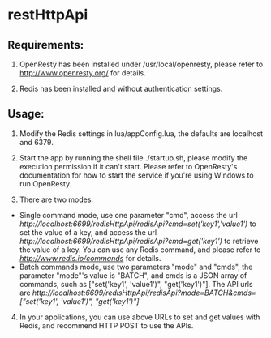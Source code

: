 # restHttpApi

## Requirements:

1. OpenResty has been installed under /usr/local/openresty, please refer to http://www.openresty.org/ for details.

2. Redis has been installed and without authentication settings.


## Usage:

1. Modify the Redis settings in lua/appConfig.lua, the defaults are localhost and 6379.

2. Start the app by running the shell file ./startup.sh, please modify the execution permission if it can't start. Please refer to OpenResty's documentation for how to start the service if you're using Windows to run OpenResty.

3. There are two modes:
 * Single command mode, use one parameter "cmd", access the url *http://localhost:6699/redisHttpApi/redisApi?cmd=set('key1','value1')* to set the value of a key, and access the url *http://localhost:6699/redisHttpApi/redisApi?cmd=get('key1')* to retrieve the value of a key. You can use any Redis command, and please refer to *http://www.redis.io/commands* for details.
 * Batch commands mode, use two parameters "mode" and "cmds", the parameter "mode"'s value is "BATCH", and cmds is a JSON array of commands, such as ["set('key1', 'value1')", "get('key1')"]. The API urls are *http://localhost:6699/redisHttpApi/redisApi?mode=BATCH&cmds=["set('key1', 'value1')", "get('key1')"]*

4. In your applications, you can use above URLs to set and get values with Redis, and recommend HTTP POST to use the APIs.




